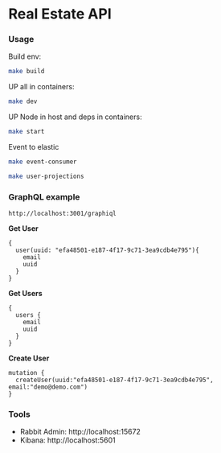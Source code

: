 # Real Estate API


### Usage

Build env:

```bash
make build
```

UP all in containers:
```bash
make dev
```

UP Node in host and deps in containers:
```bash
make start
```

Event to elastic
```bash
make event-consumer
```
```bash
make user-projections
```

### GraphQL example

`http://localhost:3001/graphiql`

**Get User**

```
{
  user(uuid: "efa48501-e187-4f17-9c71-3ea9cdb4e795"){
    email
    uuid
  }
}
```
**Get Users**

```
{
  users {
    email
    uuid
  }
}
```

**Create User**

```
mutation {
  createUser(uuid:"efa48501-e187-4f17-9c71-3ea9cdb4e795", email:"demo@demo.com")
}
```

### Tools

- Rabbit Admin: http://localhost:15672
- Kibana: http://localhost:5601 
